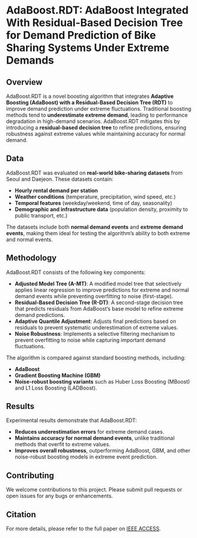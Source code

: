 # **AdaBoost.RDT: AdaBoost Integrated With Residual-Based Decision Tree for Demand Prediction of Bike Sharing Systems Under Extreme Demands**
 
## **Overview**
AdaBoost.RDT is a novel boosting algorithm that integrates **Adaptive Boosting (AdaBoost) with a Residual-Based Decision Tree (RDT)** to improve demand prediction under extreme fluctuations. Traditional boosting methods tend to **underestimate extreme demand**, leading to performance degradation in high-demand scenarios. AdaBoost.RDT mitigates this by introducing a **residual-based decision tree** to refine predictions, ensuring robustness against extreme values while maintaining accuracy for normal demand.

## **Data**
AdaBoost.RDT was evaluated on **real-world bike-sharing datasets** from Seoul and Daejeon. These datasets contain:
- **Hourly rental demand per station**
- **Weather conditions** (temperature, precipitation, wind speed, etc.)
- **Temporal features** (weekday/weekend, time of day, seasonality)
- **Demographic and infrastructure data** (population density, proximity to public transport, etc.)

The datasets include both **normal demand events** and **extreme demand events**, making them ideal for testing the algorithm’s ability to both extreme and normal events.

## **Methodology**
AdaBoost.RDT consists of the following key components:
- **Adjusted Model Tree (A-MT)**: A modified model tree that selectively applies linear regression to improve predictions for extreme and normal demand events while preventing overfitting to noise (first-stage).
- **Residual-Based Decision Tree (R-DT)**: A second-stage decision tree that predicts residuals from AdaBoost’s base model to refine extreme demand predictions.
- **Adaptive Quantile Adjustment**: Adjusts final predictions based on residuals to prevent systematic underestimation of extreme values.
- **Noise Robustness**: Implements a selective filtering mechanism to prevent overfitting to noise while capturing important demand fluctuations.

The algorithm is compared against standard boosting methods, including:
- **AdaBoost**
- **Gradient Boosting Machine (GBM)**
- **Noise-robust boosting variants** such as Huber Loss Boosting (MBoost) and L1 Loss Boosting (LADBoost).

## **Results**
Experimental results demonstrate that AdaBoost.RDT:
- **Reduces underestimation errors** for extreme demand cases.
- **Maintains accuracy for normal demand events**, unlike traditional methods that overfit to extreme values.
- **Improves overall robustness**, outperforming AdaBoost, GBM, and other noise-robust boosting models in extreme event prediction.

## **Contributing**
We welcome contributions to this project. Please submit pull requests or open issues for any bugs or enhancements.

## **Citation**
For more details, please refer to the full paper on [IEEE ACCESS](https://ieeexplore.ieee.org/document/10705154).
